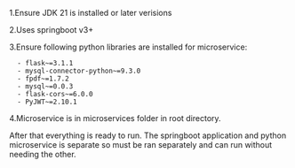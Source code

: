 1.Ensure JDK 21 is installed or later verisions

2.Uses springboot v3+

3.Ensure following python libraries are installed for microservice:

      - flask~=3.1.1
      - mysql-connector-python~=9.3.0
      - fpdf~=1.7.2
      - mysql~=0.0.3
      - flask-cors~=6.0.0
      - PyJWT~=2.10.1
      
4.Microservice is in microservices folder in root directory.

After that everything is ready to run. The springboot application and python microservice is separate so must be ran separately and can run without needing the other.
  
